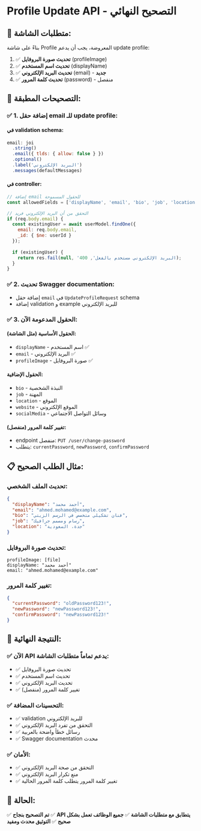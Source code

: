# Profile Update API - التصحيح النهائي

## 🎯 **متطلبات الشاشة:**
بناءً على شاشة Profile المعروضة، يجب أن يدعم update profile:

1. ✅ **تحديث صورة البروفايل** (profileImage)
2. ✅ **تحديث اسم المستخدم** (displayName) 
3. ✅ **تحديث البريد الإلكتروني** (email) - **جديد**
4. ✅ **تحديث كلمة المرور** (password) - منفصل

## 🔧 **التصحيحات المطبقة:**

### ✅ 1. إضافة حقل email للـ update profile:

#### **في validation schema:**
```javascript
email: joi
  .string()
  .email({ tlds: { allow: false } })
  .optional()
  .label('البريد الإلكتروني')
  .messages(defaultMessages)
```

#### **في controller:**
```javascript
// إضافة email للحقول المسموحة
const allowedFields = ['displayName', 'email', 'bio', 'job', 'location', 'website', 'socialMedia'];

// التحقق من أن البريد الإلكتروني فريد
if (req.body.email) {
  const existingUser = await userModel.findOne({ 
    email: req.body.email, 
    _id: { $ne: userId } 
  });
  
  if (existingUser) {
    return res.fail(null, 'البريد الإلكتروني مستخدم بالفعل', 400);
  }
}
```

### ✅ 2. تحديث Swagger documentation:
- إضافة حقل `email` في `UpdateProfileRequest` schema
- إضافة validation و example للبريد الإلكتروني

### ✅ 3. الحقول المدعومة الآن:

#### **الحقول الأساسية (مثل الشاشة):**
- `displayName` - اسم المستخدم ✅
- `email` - البريد الإلكتروني ✅
- `profileImage` - صورة البروفايل ✅

#### **الحقول الإضافية:**
- `bio` - النبذة الشخصية
- `job` - المهنة  
- `location` - الموقع
- `website` - الموقع الإلكتروني
- `socialMedia` - وسائل التواصل الاجتماعي

#### **تغيير كلمة المرور (منفصل):**
- endpoint منفصل: `PUT /user/change-password`
- يتطلب: `currentPassword`, `newPassword`, `confirmPassword`

## 📋 **مثال الطلب الصحيح:**

### **تحديث الملف الشخصي:**
```json
{
  "displayName": "أحمد محمد",
  "email": "ahmed.mohamed@example.com",
  "bio": "فنان تشكيلي متخصص في الرسم الزيتي",
  "job": "رسام ومصمم جرافيك",
  "location": "جدة، السعودية"
}
```

### **تحديث صورة البروفايل:**
```multipart/form-data
profileImage: [file]
displayName: "أحمد محمد"
email: "ahmed.mohamed@example.com"
```

### **تغيير كلمة المرور:**
```json
{
  "currentPassword": "oldPassword123!",
  "newPassword": "newPassword123!",
  "confirmPassword": "newPassword123!"
}
```

## 🎯 **النتيجة النهائية:**

### ✅ **الآن API يدعم تماماً متطلبات الشاشة:**
- ✅ تحديث صورة البروفايل
- ✅ تحديث اسم المستخدم  
- ✅ تحديث البريد الإلكتروني
- ✅ تغيير كلمة المرور (منفصل)

### ✅ **التحسينات المضافة:**
- ✅ validation للبريد الإلكتروني
- ✅ التحقق من تفرد البريد الإلكتروني
- ✅ رسائل خطأ واضحة بالعربية
- ✅ Swagger documentation محدث

### ✅ **الأمان:**
- ✅ التحقق من صحة البريد الإلكتروني
- ✅ منع تكرار البريد الإلكتروني
- ✅ تغيير كلمة المرور يتطلب كلمة المرور الحالية

## 🚀 **الحالة:**
✅ **تم التصحيح بنجاح**
✅ **API يتطابق مع متطلبات الشاشة**
✅ **جميع الوظائف تعمل بشكل صحيح**
✅ **التوثيق محدث ومفيد** 